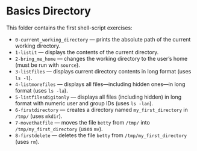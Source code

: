 # Basics Directory

This folder contains the first shell-script exercises:

- `0-current_working_directory` — prints the absolute path of the current working directory.
- `1-listit` — displays the contents of the current directory.
- `2-bring_me_home` — changes the working directory to the user’s home (must be run with `source`).
- `3-listfiles` — displays current directory contents in long format (uses `ls -l`).
- `4-listmorefiles` — displays all files—including hidden ones—in long format (uses `ls -la`).
- `5-listfilesdigitonly` — displays all files (including hidden) in long format with numeric user and group IDs (uses `ls -lan`).
- `6-firstdirectory` — creates a directory named `my_first_directory` in `/tmp/` (uses `mkdir`).
- `7-movethatfile` — moves the file `betty` from `/tmp/` into `/tmp/my_first_directory` (uses `mv`).
- `8-firstdelete` — deletes the file `betty` from `/tmp/my_first_directory` (uses `rm`).
